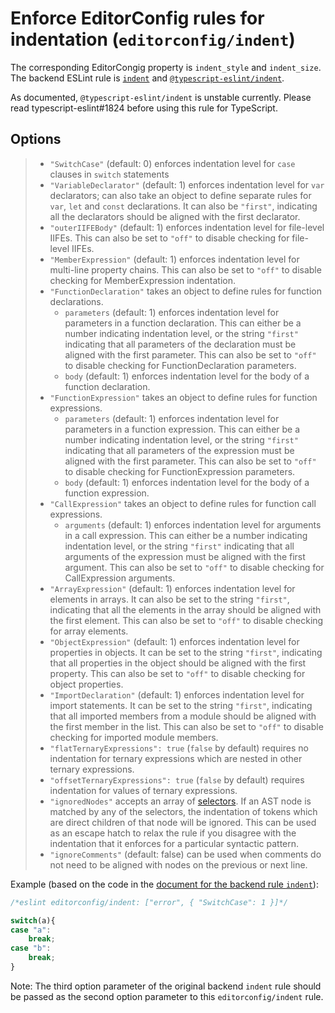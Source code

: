 # Enforce EditorConfig rules for indentation (`editorconfig/indent`)

The corresponding EditorCongig property is `indent_style` and `indent_size`.
The backend ESLint rule is [`indent`](https://eslint.org/docs/rules/indent) and [`@typescript-eslint/indent`](https://github.com/typescript-eslint/typescript-eslint/blob/master/packages/eslint-plugin/docs/rules/indent.md).

As documented, `@typescript-eslint/indent` is unstable currently. Please read typescript-eslint#1824 before using this rule for TypeScript.

## Options

> * `"SwitchCase"` (default: 0) enforces indentation level for `case` clauses in `switch` statements
> * `"VariableDeclarator"` (default: 1) enforces indentation level for `var` declarators; can also take an object to define separate rules for `var`, `let` and `const` declarations. It can also be `"first"`, indicating all the declarators should be aligned with the first declarator.
> * `"outerIIFEBody"` (default: 1) enforces indentation level for file-level IIFEs. This can also be set to `"off"` to disable checking for file-level IIFEs.
> * `"MemberExpression"` (default: 1) enforces indentation level for multi-line property chains. This can also be set to `"off"` to disable checking for MemberExpression indentation.
> * `"FunctionDeclaration"` takes an object to define rules for function declarations.
>     * `parameters` (default: 1) enforces indentation level for parameters in a function declaration. This can either be a number indicating indentation level, or the string `"first"` indicating that all parameters of the declaration must be aligned with the first parameter. This can also be set to `"off"` to disable checking for FunctionDeclaration parameters.
>     * `body` (default: 1) enforces indentation level for the body of a function declaration.
> * `"FunctionExpression"` takes an object to define rules for function expressions.
>     * `parameters` (default: 1) enforces indentation level for parameters in a function expression. This can either be a number indicating indentation level, or the string `"first"` indicating that all parameters of the expression must be aligned with the first parameter. This can also be set to `"off"` to disable checking for FunctionExpression parameters.
>     * `body` (default: 1) enforces indentation level for the body of a function expression.
> * `"CallExpression"` takes an object to define rules for function call expressions.
>     * `arguments` (default: 1) enforces indentation level for arguments in a call expression. This can either be a number indicating indentation level, or the string `"first"` indicating that all arguments of the expression must be aligned with the first argument. This can also be set to `"off"` to disable checking for CallExpression arguments.
> * `"ArrayExpression"` (default: 1) enforces indentation level for elements in arrays. It can also be set to the string `"first"`, indicating that all the elements in the array should be aligned with the first element. This can also be set to `"off"` to disable checking for array elements.
> * `"ObjectExpression"` (default: 1) enforces indentation level for properties in objects. It can be set to the string `"first"`, indicating that all properties in the object should be aligned with the first property. This can also be set to `"off"` to disable checking for object properties.
> * `"ImportDeclaration"` (default: 1) enforces indentation level for import statements. It can be set to the string `"first"`, indicating that all imported members from a module should be aligned with the first member in the list. This can also be set to `"off"` to disable checking for imported module members.
> * `"flatTernaryExpressions": true` (`false` by default) requires no indentation for ternary expressions which are nested in other ternary expressions.
> * `"offsetTernaryExpressions": true` (`false` by default) requires indentation for values of ternary expressions.
> * `"ignoredNodes"` accepts an array of [selectors](/docs/developer-guide/selectors.md). If an AST node is matched by any of the selectors, the indentation of tokens which are direct children of that node will be ignored. This can be used as an escape hatch to relax the rule if you disagree with the indentation that it enforces for a particular syntactic pattern.
> * `"ignoreComments"` (default: false) can be used when comments do not need to be aligned with nodes on the previous or next line.

Example (based on the code in the [document for the backend rule `indent`](https://eslint.org/docs/rules/indent)):

```javascript
/*eslint editorconfig/indent: ["error", { "SwitchCase": 1 }]*/

switch(a){
case "a":
    break;
case "b":
    break;
}
```

Note: The third option parameter of the original backend `indent` rule should be passed as the second option parameter to this `editorconfig/indent` rule.
